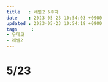```yaml
---
title   : 레벨2 6주차
date    : 2023-05-23 10:54:03 +0900
updated : 2023-05-23 10:54:18 +0900
tags     : 
- 우테코
- 레벨2
---
```

# 5/23
